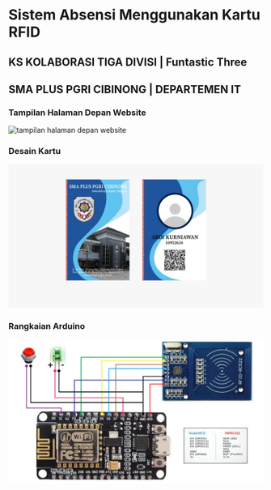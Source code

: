 # Sistem Absensi Menggunakan Kartu RFID

## KS KOLABORASI TIGA DIVISI | Funtastic Three

## SMA PLUS PGRI CIBINONG | DEPARTEMEN IT

### Tampilan Halaman Depan Website

![tampilan halaman depan website](https://cdn.discordapp.com/attachments/874280740622323752/944793532646973440/unknown.png)

### Desain Kartu 

![desain kartu](desain-kartu.jpeg)

### Rangkaian Arduino

![rangkaian arduino](source-arduino/rangkaian-arduino.jpg)
